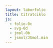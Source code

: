```yaml
---
layout: laborfolio
title: Citratciklo
js:
  - folio-0c
  - svg-0d
  - jmol-0b
  - jsmol/JSmol.min
---
```


<!-- 

citrasintazo: https://www.rcsb.org/structure/5UZQ 
akonitazo: https://www.rcsb.org/structure/1B0J
fumarazo: https://www.rcsb.org/structure/3E04

# el PubChem:
vd. https://pubchem.ncbi.nlm.nih.gov/docs/citation-guidelines#section=Reusing-the-2D-or-3D-structure-image-of-a-compound-or-substance-record

okzalacetato: https://pubchem.ncbi.nlm.nih.gov/compound/970
citrato: https://pubchem.ncbi.nlm.nih.gov/compound/311
izocitrato: https://pubchem.ncbi.nlm.nih.gov/compound/1198
alfoketoglutarato: https://pubchem.ncbi.nlm.nih.gov/compound/51
sukcinil-CoA: https://pubchem.ncbi.nlm.nih.gov/compound/92133 / https://www.ebi.ac.uk/chebi/searchId.do?chebiId=15380
sukcinato: https://pubchem.ncbi.nlm.nih.gov/compound/1110
fumarato: https://pubchem.ncbi.nlm.nih.gov/compound/444972
l-malato: https://pubchem.ncbi.nlm.nih.gov/compound/222656

CoA: https://pubchem.ncbi.nlm.nih.gov/compound/6816 / https://www.kegg.jp/entry/C00010 / https://www.ebi.ac.uk/chebi/searchId.do?chebiId=CHEBI:15346
NADH: https://pubchem.ncbi.nlm.nih.gov/compound/439153#section=3D-Conformer

-->

<style>
  foreignObject {
    border: 2px solid cornflowerblue;
    border-radius: 50%;
  }

  g {
    pointer-events: all;
  }
</style>


<script>

let jmol_proteino_ref;
const _fo_proteino_gid = "y\\.node\\.2";
const _jmol_proteino = "jmol_proteino";

let jmol_fonto_ref;
const _fo_fonto_gid = "y\\.node\\.45";
const _jmol_fonto = "jmol_fonto";

let jmol_produkto_ref;
const _fo_produkto_gid = "y\\.node\\.46";
const _jmol_produkto = "jmol_produkto";

const molekuloj = {
  "citrasintazo": "citratsintazo_5uzq.cif.gz",
  "okzalacetato": "okzalacetato_CID_970.sdf",
  "citrato": "citrato_CID_311.sdf",
  "izocitrato": "izocitrato_CID_1198.sdf",
  "alfoketo-glutarato": "alfoketoglutarato_CID_51.sdf",
  "sukcinil-CoA": "sukcinilCoA_15380.sdf", // aŭ sukcinilCoA_CID_92133.sdf
  "sukcinato": "sukcinato_CID_1110.sdf",
  "fumarato": "fumarato_CID_444972.sdf",
  "l-malato": "lmalato_CID_222656.sdf",
  "NADH": "NADH_CID_439153.sdf",
  "CoA-SH": "CoASH_ChEBI_15346.sdf", //"CoA.mol",
  "H₂O": "H2O.mol"
}

const proteinoj = {
  "citrat-sintazo": "citratsintazo_5uzq.cif.gz",
  "akonitazo": "akonitazo_1b0j.cif.gz",
  "izocitrat-dehidrogenazo": "",
  "α-ketoglutarat-dehidrogenazo": "",
  "dihidrolipoamid-sukciniltransferazo": "",
  "dihidrolipoamid-dehidrogenazo": "",
  "sukcinil-CoA-sintetazo": "",
  "sukcinat-dehidrogenazo": "",
  "fumarazo": "fumarazo_3e04.cif.gz",
  "malat-dehidrogenazo": ""
}

function svg_elekto(event) {
  const g = event.currentTarget;
  const text = g.querySelector("text");
  const molekulo = g.textContent.replace(/[\s\n]/g,"")

  console.log("klako: "+g.id+" ("+molekulo+")");

  // montru la molekulon - FARENDA: en kiu fako?
  if (molekuloj[molekulo]) {
    Jmol.script(jmol_produkto_ref, `load "inc/${molekuloj[molekulo]}"; set antialiasDisplay ON`);
  } else if (proteinoj[molekulo]) {
    Jmol.script(jmol_proteino_ref, `load "inc/${proteinoj[molekulo]}"; cartoon only; color cartoon structure; set antialiasDisplay ON`);
  };
}


// anstataŭigas la enhavon de la sVG-grupo gid
// per foreignObject por uzi ĝin kun JsMol
function foreignObject(gid,fid) {
  const g = ĝi("#"+gid);

  // ni devas eltrovi mezurojn kaj transformon
  // de enhavita g, rect

  const fO = SVG.e("foreignObject");

  const tf = g.querySelector("g[transform]").getAttribute("transform");
  const r = g.querySelector("rect");

  SVG.a(fO,{
      transform: tf,
      x: r.getAttribute("x"),
      y: r.getAttribute("y"),
      width: r.getAttribute("width"),
      height: r.getAttribute("height")
  });

  const div = document.createElementNS("http://www.w3.org/1999/xhtml","div")
  div.id = fid;
  fO.append(div);

  // anstataigu enhavon de t per fO
  g.textContent="";
  g.append(fO);

  return div;
}


function jmol_preparo() {
  // anstataŭigu SVG-grupon _fo_proteino per foreignObject/div por
  // tie montri proteinojn per JSMol
  foreignObject(_fo_proteino_gid,_jmol_proteino);
  foreignObject(_fo_fonto_gid,_jmol_fonto);
  foreignObject(_fo_produkto_gid,_jmol_produkto);

  jmol_proteino_ref = jmol_div(_jmol_proteino,
      "inc/citratsintazo_5uzq.cif.gz",
      360,360,
      (app) => { Jmol.script(app,
      'cartoon only; color cartoon structure; set antialiasDisplay ON'
      )}
  );

  jmol_fonto_ref = jmol_div(_jmol_fonto,
      "inc/okzalacetato_CID_970.sdf",
      128,128,
      (app) => { Jmol.script(app,
      'set antialiasDisplay ON'
    )}
  );

  jmol_produkto_ref = jmol_div(_jmol_produkto,
      "inc/citrato_CID_311.sdf",
      128,128,
      (app) => { Jmol.script(app,
      'set antialiasDisplay ON'
    )}
  );
}

lanĉe(() => {
  SVG.legu_svg_dokumenton("inc/TCA_SGBN_PD.svg","svgujo").then(svg => {
      jmol_preparo();
      // klak-reago
      svg.querySelectorAll("g[id]").forEach((g) => {
        g.addEventListener("click",svg_elekto);
      });
  })
  .catch(error => {
      console.error("Eraro dum SVG-ŝargo:", error);
  });
});

</script>

<div id="svgujo"></div>
